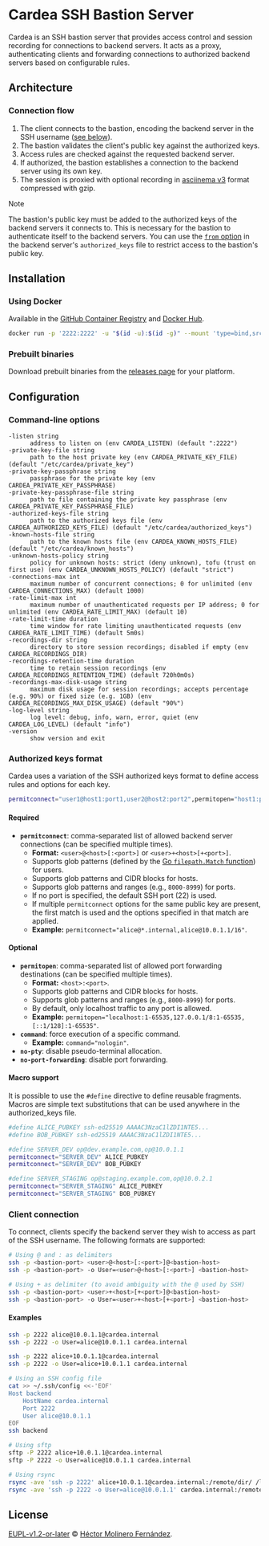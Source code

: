 # Cardea SSH Bastion Server

Cardea is an SSH bastion server that provides access control and session recording for connections to backend servers. It acts as a proxy, authenticating clients and forwarding connections to authorized backend servers based on configurable rules.

## Architecture

### Connection flow

1. The client connects to the bastion, encoding the backend server in the SSH username ([see below](#client-connection)).
2. The bastion validates the client's public key against the authorized keys.
3. Access rules are checked against the requested backend server.
4. If authorized, the bastion establishes a connection to the backend server using its own key.
5. The session is proxied with optional recording in [asciinema v3](https://www.asciinema.org) format compressed with gzip.

> [!NOTE]
> The bastion's public key must be added to the authorized keys of the backend servers it connects to. This is necessary for the bastion to authenticate itself to the backend servers. You can use the [`from` option](https://man.openbsd.org/sshd#from=_pattern-list_) in the backend server's `authorized_keys` file to restrict access to the bastion's public key.

## Installation

### Using Docker

Available in the [GitHub Container Registry](https://github.com/hectorm/cardea/pkgs/container/cardea) and [Docker Hub](https://hub.docker.com/r/hectorm/cardea).

```sh
docker run -p '2222:2222' -u "$(id -u):$(id -g)" --mount 'type=bind,src=./data/,dst=/data/' ghcr.io/hectorm/cardea:v1
```

### Prebuilt binaries

Download prebuilt binaries from the [releases page](https://github.com/hectorm/cardea/releases) for your platform.

## Configuration

### Command-line options

```
-listen string
      address to listen on (env CARDEA_LISTEN) (default ":2222")
-private-key-file string
      path to the host private key (env CARDEA_PRIVATE_KEY_FILE) (default "/etc/cardea/private_key")
-private-key-passphrase string
      passphrase for the private key (env CARDEA_PRIVATE_KEY_PASSPHRASE)
-private-key-passphrase-file string
      path to file containing the private key passphrase (env CARDEA_PRIVATE_KEY_PASSPHRASE_FILE)
-authorized-keys-file string
      path to the authorized keys file (env CARDEA_AUTHORIZED_KEYS_FILE) (default "/etc/cardea/authorized_keys")
-known-hosts-file string
      path to the known hosts file (env CARDEA_KNOWN_HOSTS_FILE) (default "/etc/cardea/known_hosts")
-unknown-hosts-policy string
      policy for unknown hosts: strict (deny unknown), tofu (trust on first use) (env CARDEA_UNKNOWN_HOSTS_POLICY) (default "strict")
-connections-max int
      maximum number of concurrent connections; 0 for unlimited (env CARDEA_CONNECTIONS_MAX) (default 1000)
-rate-limit-max int
      maximum number of unauthenticated requests per IP address; 0 for unlimited (env CARDEA_RATE_LIMIT_MAX) (default 10)
-rate-limit-time duration
      time window for rate limiting unauthenticated requests (env CARDEA_RATE_LIMIT_TIME) (default 5m0s)
-recordings-dir string
      directory to store session recordings; disabled if empty (env CARDEA_RECORDINGS_DIR)
-recordings-retention-time duration
      time to retain session recordings (env CARDEA_RECORDINGS_RETENTION_TIME) (default 720h0m0s)
-recordings-max-disk-usage string
      maximum disk usage for session recordings; accepts percentage (e.g. 90%) or fixed size (e.g. 1GB) (env CARDEA_RECORDINGS_MAX_DISK_USAGE) (default "90%")
-log-level string
      log level: debug, info, warn, error, quiet (env CARDEA_LOG_LEVEL) (default "info")
-version
      show version and exit
```

### Authorized keys format

Cardea uses a variation of the SSH authorized keys format to define access rules and options for each key.

```sh
permitconnect="user1@host1:port1,user2@host2:port2",permitopen="host1:port1,host2:port2",command="cmd",no-pty,no-port-forwarding ssh-ed25519 AAAAC3NzaC1lZDI1NTE5...
```

#### Required

- **`permitconnect`**: comma-separated list of allowed backend server connections (can be specified multiple times).
  - **Format:** `<user>@<host>[:<port>]` or `<user>+<host>[+<port>]`.
  - Supports glob patterns (defined by the [Go `filepath.Match` function](https://pkg.go.dev/path/filepath#Match)) for users.
  - Supports glob patterns and CIDR blocks for hosts.
  - Supports glob patterns and ranges (e.g., `8000-8999`) for ports.
  - If no port is specified, the default SSH port (22) is used.
  - If multiple `permitconnect` options for the same public key are present, the first match is used and the options specified in that match are applied.
  - **Example:** `permitconnect="alice@*.internal,alice@10.0.1.1/16"`.

#### Optional

- **`permitopen`**: comma-separated list of allowed port forwarding destinations (can be specified multiple times).
  - **Format:** `<host>:<port>`.
  - Supports glob patterns and CIDR blocks for hosts.
  - Supports glob patterns and ranges (e.g., `8000-8999`) for ports.
  - By default, only localhost traffic to any port is allowed.
  - **Example:** `permitopen="localhost:1-65535,127.0.0.1/8:1-65535,[::1/128]:1-65535"`.
- **`command`**: force execution of a specific command.
  - **Example:** `command="nologin"`.
- **`no-pty`**: disable pseudo-terminal allocation.
- **`no-port-forwarding`**: disable port forwarding.

#### Macro support

It is possible to use the `#define` directive to define reusable fragments. Macros are simple text substitutions that can be used anywhere in the authorized_keys file.

```sh
#define ALICE_PUBKEY ssh-ed25519 AAAAC3NzaC1lZDI1NTE5...
#define BOB_PUBKEY ssh-ed25519 AAAAC3NzaC1lZDI1NTE5...

#define SERVER_DEV op@dev.example.com,op@10.0.1.1
permitconnect="SERVER_DEV" ALICE_PUBKEY
permitconnect="SERVER_DEV" BOB_PUBKEY

#define SERVER_STAGING op@staging.example.com,op@10.0.2.1
permitconnect="SERVER_STAGING" ALICE_PUBKEY
permitconnect="SERVER_STAGING" BOB_PUBKEY
```

### Client connection

To connect, clients specify the backend server they wish to access as part of the SSH username. The following formats are supported:

```sh
# Using @ and : as delimiters
ssh -p <bastion-port> <user>@<host>[:<port>]@<bastion-host>
ssh -p <bastion-port> -o User=<user>@<host>[:<port>] <bastion-host>

# Using + as delimiter (to avoid ambiguity with the @ used by SSH)
ssh -p <bastion-port> <user>+<host>[+<port>]@<bastion-host>
ssh -p <bastion-port> -o User=<user>+<host>[+<port>] <bastion-host>
```

#### Examples

```sh
ssh -p 2222 alice@10.0.1.1@cardea.internal
ssh -p 2222 -o User=alice@10.0.1.1 cardea.internal

ssh -p 2222 alice+10.0.1.1@cardea.internal
ssh -p 2222 -o User=alice+10.0.1.1 cardea.internal

# Using an SSH config file
cat >> ~/.ssh/config <<-'EOF'
Host backend
    HostName cardea.internal
    Port 2222
    User alice@10.0.1.1
EOF
ssh backend

# Using sftp
sftp -P 2222 alice+10.0.1.1@cardea.internal
sftp -P 2222 -o User=alice@10.0.1.1 cardea.internal

# Using rsync
rsync -ave 'ssh -p 2222' alice+10.0.1.1@cardea.internal:/remote/dir/ /local/dir/
rsync -ave 'ssh -p 2222 -o User=alice@10.0.1.1' cardea.internal:/remote/dir/ /local/dir/
```

## License

[EUPL-v1.2-or-later](./LICENSE) © [Héctor Molinero Fernández](https://hector.molinero.dev).
